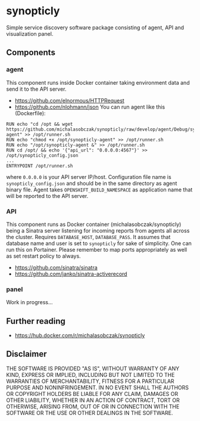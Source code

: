 # synopticly

Simple service discovery software package consisting of agent, API and visualization panel.

## Components

### agent
This component runs inside Docker container taking environment data and send it to the API server.
- https://github.com/elnormous/HTTPRequest
- https://github.com/nlohmann/json
You can run agent like this (Dockerfile):
```
RUN echo "cd /opt && wget https://github.com/michalasobczak/synopticly/raw/develop/agent/Debug/synopticly-agent" >> /opt/runner.sh
RUN echo "chmod +x /opt/synopticly-agent" >> /opt/runner.sh
RUN echo "/opt/synopticly-agent &" >> /opt/runner.sh
RUN cd /opt/ && echo '{"api_url": "0.0.0.0:4567"}' >> /opt/synopticly_config.json
...
ENTRYPOINT /opt/runner.sh
```
where `0.0.0.0` is your API server IP/host. Configuration file name is `synopticly_config.json` and should be in the same directory as agent binary file. Agent takes `OPENSHIFT_BUILD_NAMESPACE` as application name that will be reported to the API server. 

### API
This component runs as Docker container (michalasobczak/synopticly) being a Sinatra server listening for incoming reports from agents all across the cluster. Requires `DATABASE_HOST`, `DATABASE_PASS`. It assumes that database name and user is set to `synopticly` for sake of simplicity. One can run this on Portainer. Please remember to map ports appropriately as well as set restart policy to always.
- https://github.com/sinatra/sinatra
- https://github.com/janko/sinatra-activerecord

### panel
Work in progress...

## Further reading
- https://hub.docker.com/r/michalasobczak/synopticly

## Disclaimer
THE SOFTWARE IS PROVIDED "AS IS", WITHOUT WARRANTY OF ANY KIND, EXPRESS OR IMPLIED, INCLUDING BUT NOT LIMITED TO THE WARRANTIES OF MERCHANTABILITY, FITNESS FOR A PARTICULAR PURPOSE AND NONINFRINGEMENT. IN NO EVENT SHALL THE AUTHORS OR COPYRIGHT HOLDERS BE LIABLE FOR ANY CLAIM, DAMAGES OR OTHER LIABILITY, WHETHER IN AN ACTION OF CONTRACT, TORT OR OTHERWISE, ARISING FROM, OUT OF OR IN CONNECTION WITH THE SOFTWARE OR THE USE OR OTHER DEALINGS IN THE SOFTWARE.
